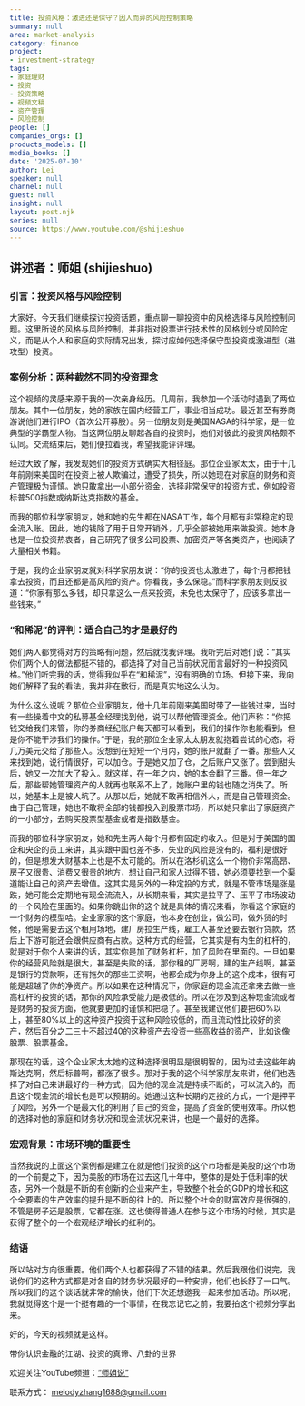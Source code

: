 ```yaml
---
title: 投资风格：激进还是保守？因人而异的风险控制策略
summary: null
area: market-analysis
category: finance
project:
- investment-strategy
tags:
- 家庭理财
- 投资
- 投资策略
- 视频文稿
- 资产管理
- 风险控制
people: []
companies_orgs: []
products_models: []
media_books: []
date: '2025-07-10'
author: Lei
speaker: null
channel: null
guest: null
insight: null
layout: post.njk
series: null
source: https://www.youtube.com/@shijieshuo
---
```

## 讲述者：师姐 (shijieshuo)

### 引言：投资风格与风险控制

大家好。今天我们继续探讨投资话题，重点聊一聊投资中的风格选择与风险控制问题。这里所说的风格与风险控制，并非指对股票进行技术性的风格划分或风险定义，而是从个人和家庭的实际情况出发，探讨应如何选择保守型投资或激进型（进攻型）投资。

### 案例分析：两种截然不同的投资理念

这个视频的灵感来源于我的一次亲身经历。几周前，我参加一个活动时遇到了两位朋友。其中一位朋友，她的家族在国内经营工厂，事业相当成功。最近甚至有券商游说他们进行IPO（首次公开募股）。另一位朋友则是美国NASA的科学家，是一位典型的学霸型人物。当这两位朋友聊起各自的投资时，她们对彼此的投资风格颇不认同。交流结束后，她们便拉着我，希望我能评评理。

经过大致了解，我发现她们的投资方式确实大相径庭。那位企业家太太，由于十几年前刚来美国时在投资上被人欺骗过，遭受了损失，所以她现在对家庭的财务和资产管理极为谨慎。她只敢拿出一小部分资金，选择非常保守的投资方式，例如投资标普500指数或纳斯达克指数的基金。

而我的那位科学家朋友，她和她的先生都在NASA工作，每个月都有非常稳定的现金流入账。因此，她的钱除了用于日常开销外，几乎全部被她用来做投资。她本身也是一位投资热衷者，自己研究了很多公司股票、加密资产等各类资产，也阅读了大量相关书籍。

于是，我的企业家朋友就对科学家朋友说：“你的投资也太激进了，每个月都把钱拿去投资，而且还都是高风险的资产。你看我，多么保稳。”而科学家朋友则反驳道：“你家有那么多钱，却只拿这么一点来投资，未免也太保守了，应该多拿出一些钱来。”

### “和稀泥”的评判：适合自己的才是最好的

她们两人都觉得对方的策略有问题，然后就找我评理。我听完后对她们说：“其实你们两个人的做法都挺不错的，都选择了对自己当前状况而言最好的一种投资风格。”他们听完我的话，觉得我似乎在“和稀泥”，没有明确的立场。但接下来，我向她们解释了我的看法，我并非在敷衍，而是真实地这么认为。

为什么这么说呢？那位企业家朋友，他十几年前刚来美国时带了一些钱过来，当时有一些操着中文的私募基金经理找到他，说可以帮他管理资金。他们声称：“你把钱交给我们来管，你的券商经纪账户每天都可以看到，我们的操作你也能看到，但是你不能干涉我们的操作。”于是，我的那位企业家太太朋友就抱着尝试的心态，将几万美元交给了那些人。没想到在短短一个月内，她的账户就翻了一番。那些人又来找到她，说行情很好，可以加仓。于是她又加了仓，之后账户又涨了。尝到甜头后，她又一次加大了投入。就这样，在一年之内，她的本金翻了三番。但一年之后，那些帮她管理资产的人就再也联系不上了，她账户里的钱也随之消失了。所以，她基本上是被人坑了。从那以后，她就不敢再相信外人，而是自己管理资金。由于自己管理，她也不敢将全部的钱都投入到股票市场，所以她只拿出了家庭资产的一小部分，去购买股票型基金或者是指数基金。

而我的那位科学家朋友，她和先生两人每个月都有固定的收入。但是对于美国的国企和央企的员工来讲，其实跟中国也差不多，失业的风险是没有的，福利是很好的，但是想发大财基本上也是不太可能的。所以在洛杉矶这么一个物价非常高昂、房子又很贵、消费又很贵的地方，想让自己和家人过得不错，她必须要找到一个渠道能让自己的资产去增值。这其实是另外的一种定投的方式，就是不管市场是涨是跌，她可能会定期地有现金流流入，从长期来看，其实是拉平了、压平了市场波动的一个风险在里面的。如果你跳出你的这个就是具体的情况来看，你看这个家庭的一个财务的模型哈。企业家家的这个家庭，他本身在创业，做公司，做外贸的时候，他是需要去这个租用场地，建厂房拉生产线，雇工人甚至还要去银行贷款，然后上下游可能还会跟供应商有占款。这种方式的经营，它其实是有内生的杠杆的，就是对于你个人来讲的话，其实你是加了财务杠杆，加了风险在里面的。一旦如果你的经营风险就是很大，甚至是失败的话，那你租的厂房啊，建的生产线啊，甚至是银行的贷款啊，还有拖欠的那些工资啊，他都会成为你身上的这个成本，很有可能是超越了你的净资产。所以如果在这种情况下，你家庭的现金流还拿来去做一些高杠杆的投资的话，那你的风险承受能力是极低的。所以在涉及到这种现金流或者是财务的投资方面，他就要更加的谨慎和把稳了。甚至我建议他们要把60%以上，甚至80%以上的这种资产投资于这种风险较低的，而且流动性比较好的资产，然后百分之二三十不超过40的这种资产去投资一些高收益的资产，比如说像股票、股票基金。

那现在的话，这个企业家太太她的这种选择很明显是很明智的，因为过去这些年纳斯达克啊，然后标普啊，都涨了很多。那对于我的这个科学家朋友来讲，他们也选择了对自己来讲最好的一种方式，因为他的现金流是持续不断的，可以流入的，而且这个现金流的增长也是可以预期的。她通过这种长期的定投的方式，一个是押平了风险，另外一个是最大化的利用了自己的资金，提高了资金的使用效率。所以他的选择对他的家庭和财务状况和现金流状况来讲，也是一个最好的选择。

### 宏观背景：市场环境的重要性

当然我说的上面这个案例都是建立在就是他们投资的这个市场都是美股的这个市场的一个前提之下，因为美股的市场在过去这几十年中，整体的是处于低利率的状态，另外一个就是不断的有创新的企业来产生，导致整个社会的GDP的增长和这个全要素的生产效率的提升是不断的往上的。所以整个社会的财富效应是很强的，不管是房子还是股票，它都在涨。这也使得普通人在参与这个市场的时候，其实是获得了整个的一个宏观经济增长的红利的。

### 结语

所以站对方向很重要。他们两个人也都获得了不错的结果。然后我跟他们说完，我说你们的这种方式都是对各自的财务状况最好的一种安排，他们也长舒了一口气。所以我们的这个谈话就非常的愉快，他们下次还想邀我一起来参加活动。所以呢，我就觉得这个是一个挺有趣的一个事情，在我忘记它之前，我要拍这个视频分享出来。

好的，今天的视频就是这样。

带你认识金融的江湖、投资的真谛、八卦的世界

欢迎关注YouTube频道：<a href="https://www.youtube.com/@shijieshuo"
target="_blank">“师姐说”</a>

联系方式： melodyzhang1688@gmail.com